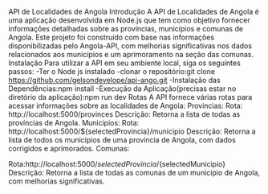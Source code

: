 API de Localidades de Angola
Introdução
A API de Localidades de Angola é uma aplicação desenvolvida em Node.js que tem como objetivo fornecer informações detalhadas sobre as províncias, 
municípios e comunas de Angola. Este projeto foi construído com base nas informações disponibilizadas pelo Angola-API, com melhorias significativas nos dados relacionados aos municípios 
e um aprimoramento na seção das comunas.
Instalação
Para utilizar a API em seu ambiente local, siga os seguintes passos:
-Ter o Node js instalado
-clonar o repositório:git clone https://github.com/gelsondevelope/api-ango.git
-Instalação das Dependências:npm install
-Execução da Aplicação(precisas estar no diretório da aplicação):npm run dev
Rotas
A API fornece várias rotas para acessar informações sobre as localidades de Angola:
Provincias:
Rota: http://localhost:5000/provinces
Descrição: Retorna a lista de todas as províncias de Angola.
Municipios:
Rota: http://localhost:5000/${selectedProvincia}/municipio
Descrição: Retorna a lista de todos os municípios de uma província de Angola, com dados corrigidos e aprimorados.
Comunas:

Rota:http://localhost:5000/${selectedProvincia}/${selectedMunicipio}
Descrição: Retorna a lista de todas as comunas de um município  de Angola, com melhorias significativas.

